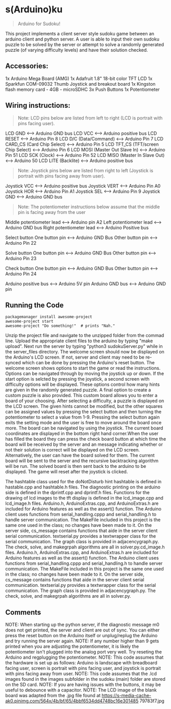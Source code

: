# s(Arduino)ku
> Arduino for Sudoku!

This project implements a client server style sudoku game between
an arduino client and python server. A user is able to input their own sudoku
puzzle to be solved by the server or attempt to solve a randomly generated puzzle
(of varying difficulty levels) and have their solution checked.

## Accessories:

1x Arduino Mega Board (AMG)
1x Adafruit 1.8" 18-bit color TFT LCD
1x Sparkfun COM-09032 Thumb Joystick and breakout board
1x Kingston flash memory card - 4GB - microSDHC
3x Push Buttons
1x Potentiometer

## Wiring instructions:

>Note: LCD pins below are listed from left to right (LCD is portrait with pins facing user).

LCD GND <--> Arduino GND bus
LCD VCC <--> Arduino positive bus
LCD RESET <--> Arduino Pin 8
LCD D/C (Data/Command) <--> Arduino Pin 7
LCD CARD_CS (Card Chip Select) <--> Arduino Pin 5
LCD TFT_CS (TFT/screen Chip Select) <--> Arduino Pin 6
LCD MOSI (Master Out Slave In) <--> Arduino Pin 51
LCD SCK (Clock) <--> Arduino Pin 52
LCD MISO (Master In Slave Out) <--> Arduino 50
LCD LITE (Backlite) <--> Arduino positive bus

>Note: Joystick pins below are listed from right to left (Joystick is portrait with pins facing away from user).

Joystick VCC <--> Arduino positive bus
Joystick VERT <--> Arduino Pin A0
Joystick HOR <--> Arduino Pin A1
Joystick SEL <--> Arduino Pin 9
Joystick GND <--> Arduino GND bus

>Note: The potentiometer instructions below assume that the middle pin is facing away from the user

Middle potentiometer lead <--> Arduino pin A2
Left potentiometer lead <--> Arduino GND bus
Right potentiometer lead <--> Arduino Positive bus

Select button
One button pin <--> Arduino GND Bus
Other button pin <--> Arduino Pin 22

Solve button
One button pin <--> Arduino GND Bus
Other button pin <--> Arduino Pin 23

Check button
One button pin <--> Arduino GND Bus
Other button pin <--> Arduino Pin 24

Arduino positive bus <--> Arduino 5V pin
Arduino GND bus <--> Arduino GND pin

## Running the Code

```shell
packagemanager install awesome-project
awesome-project start
awesome-project "Do something!"  # prints "Nah."
```
Unzip the project file and navigate to the unzipped
folder from the commad line. Upload the appropriate client files to the arduino
by typing "make upload". Next run the server by typing "python3 sudokuServer.py"
while in the server_files directory.
The welcome screen should now be displayed on the Arduino's LCD screen. If not,
server and client may need to be re-synced which can be done by pressing the
Arduino's reset button. The welcome screen shows options to start the game or
read the instructions. Options can be navigated through by moving the joystick up
or down. If the start option is selcted by pressing the joystick, a second screen
with difficulty options will be displayed. These options control how many hints
are given in the randomly generated puzzle. A final option to create a custom
puzzle is also provided. This custom board allows you to enter a board of your
choosing. After selecting a difficulty, a puzzle is displayed on the
LCD screen. The given hints cannot be modified, but the other squares can be
assigned values by pressing the select button and then turning the potentiometer
to select a value from 1-9. Pressing the select button again exits the setting mode
and the user is free to move around the board once more. The board can be navigated
by using the joystick. The current board coordinates are displayed in the bottom
right hand corner.When the user has filled the board they can press the check
board button at which time the board will be received by the server and an message
indicating whether or not their solution is correct will be displayed on the LCD
screen. Alternatively, the user can have the board solved for them. The current
board will be sent to the server and the recursive backtracking algorithm will
be run. The solved board is then sent back to the arduino to be displayed. The
game will reset after the joystick is clicked.

The hashtable class used for the doNotDisturb hint hashtable is defined in
  hastable.cpp and hashtable.h files.
The diagnostic printing on the arduino side is defined in the dprintf.cpp and
  dprintf.h files.
Functions for the drawing of lcd images to the tft display is defined in the
  lcd_image.cpp and lcd_image.h files.
Arduino.h, ArduinoExtras.cpp, and ArduinoExtras.h are included for Arduino
  features as well as the assert() function.
The Arduino client uses functions from serial_handling.cppp and serial_handling.h
  to handle server communication.
The MakeFile included in this project is the same one used in the class; no
  changes have been made to it.
On the server side, cs_message contains functions that aide in the server
  client serial communication.
textserial.py provides a textwrapper class for the serial communication.
The graph class is provided in adjacencygraph.py.
The check, solve, and makegrpah algorithms are all in solver.py.cd_image.h files.
Arduino.h, ArduinoExtras.cpp, and ArduinoExtras.h are included for Arduino
 features as well as the assert() function.
The Arduino client uses functions from serial_handling.cppp and serial_handling.h
  to handle server communication.
The MakeFile included in this project is the same one used in the class; no
  changes have been made to it.
On the server side, cs_message contains functions that aide in the server
  client serial communication.
textserial.py provides a textwrapper class for the serial communication.
The graph class is provided in adjacencygraph.py.
The check, solve, and makegrpah algorithms are all in solver.py.

## Comments

NOTE: When starting up the python server, if the diagnostic message m0 does
   not get printed, the server and client are out of sync. You can either press
   the reset button on the Arduino itself or unplug/replug the Arduino and try
   running the server again.
NOTE: If any number higher than 9 gets printed when you are adjusting the
   potentiometer, it is likely the potentiometer isn't plugged into the analog
   port very well. Try reseting the Arduino and regplugging the potentiometer.
NOTE: This code assumes that the hardware is set up as follows:
Arduino is landscape with breadboard facing user, screen is portrait with pins
  facing user, and joystick is portrait with pins facing away from user.
NOTE: This code assumes that the .lcd images found in the images subfolder
  in the sudoku (main) folder are stored on the SD card.
NOTE: If you are having issues with the buttons, it may be useful to debounce
  with a capacitor.
NOTE: The LCD image of the blank board was adapted from the .jpg file found at
  https://s-media-cache-ak0.pinimg.com/564x/4b/bf/65/4bbf6534dd4748bc16e301485
  79783f7.jpg
